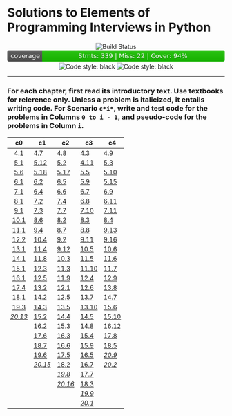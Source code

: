 # Solutions to Elements of Programming Interviews in Python

<div align="center">
<img alt="Build Status" src="https://github.com/CircArgs/EoPI/workflows/test/badge.svg">
<img alt="Coverage Status" src="https://github.com/CircArgs/EoPI/blob/badges/coverage_badge.svg">
<img alt="Code style: black" src="https://img.shields.io/badge/code%20style-black-000000.svg">
<img alt="Code style: black" src="https://img.shields.io/badge/language-Python-blue">
</div>

---

### For each chapter, first read its introductory text. Use textbooks for relerence only. Unless a problem is italicized, it entails writing code. For Scenario `c*i*`, write and test code for the problems in Columns `0 to i - 1`, and pseudo-code for the problems in Column `i`.

|                                   c0                                    | c1                                                                      | c2                                                                      | c3                                                                    | c4                                                                    |
| :---------------------------------------------------------------------: | ----------------------------------------------------------------------- | ----------------------------------------------------------------------- | --------------------------------------------------------------------- | --------------------------------------------------------------------- |
|    [4.1](https://github.com/CircArgs/EoPI/blob/master/problems/_4_1)    | [4.7](https://github.com/CircArgs/EoPI/blob/master/problems/_4_7)       | [4.8](https://github.com/CircArgs/EoPI/blob/master/problems/_4_8)       | [4.3](https://github.com/CircArgs/EoPI/blob/master/problems/_4_3)     | [4.9](https://github.com/CircArgs/EoPI/blob/master/problems/_4_9)     |
|    [5.1](https://github.com/CircArgs/EoPI/blob/master/problems/_5_1)    | [5.12](https://github.com/CircArgs/EoPI/blob/master/problems/_5_12)     | [5.2](https://github.com/CircArgs/EoPI/blob/master/problems/_5_2)       | [4.11](https://github.com/CircArgs/EoPI/blob/master/problems/_4_11)   | [5.3](https://github.com/CircArgs/EoPI/blob/master/problems/_5_3)     |
|    [5.6](https://github.com/CircArgs/EoPI/blob/master/problems/_5_6)    | [5.18](https://github.com/CircArgs/EoPI/blob/master/problems/_5_18)     | [5.17](https://github.com/CircArgs/EoPI/blob/master/problems/_5_17)     | [5.5](https://github.com/CircArgs/EoPI/blob/master/problems/_5_5)     | [5.10](https://github.com/CircArgs/EoPI/blob/master/problems/_5_10)   |
|    [6.1](https://github.com/CircArgs/EoPI/blob/master/problems/_6_1)    | [6.2](https://github.com/CircArgs/EoPI/blob/master/problems/_6_2)       | [6.5](https://github.com/CircArgs/EoPI/blob/master/problems/_6_5)       | [5.9](https://github.com/CircArgs/EoPI/blob/master/problems/_5_9)     | [5.15](https://github.com/CircArgs/EoPI/blob/master/problems/_5_15)   |
|    [7.1](https://github.com/CircArgs/EoPI/blob/master/problems/_7_1)    | [6.4](https://github.com/CircArgs/EoPI/blob/master/problems/_6_4)       | [6.6](https://github.com/CircArgs/EoPI/blob/master/problems/_6_6)       | [6.7](https://github.com/CircArgs/EoPI/blob/master/problems/_6_7)     | [6.9](https://github.com/CircArgs/EoPI/blob/master/problems/_6_9)     |
|    [8.1](https://github.com/CircArgs/EoPI/blob/master/problems/_8_1)    | [7.2](https://github.com/CircArgs/EoPI/blob/master/problems/_7_2)       | [7.4](https://github.com/CircArgs/EoPI/blob/master/problems/_7_4)       | [6.8](https://github.com/CircArgs/EoPI/blob/master/problems/_6_8)     | [6.11](https://github.com/CircArgs/EoPI/blob/master/problems/_6_11)   |
|    [9.1](https://github.com/CircArgs/EoPI/blob/master/problems/_9_1)    | [7.3](https://github.com/CircArgs/EoPI/blob/master/problems/_7_3)       | [7.7](https://github.com/CircArgs/EoPI/blob/master/problems/_7_7)       | [7.10](https://github.com/CircArgs/EoPI/blob/master/problems/_7_10)   | [7.11](https://github.com/CircArgs/EoPI/blob/master/problems/_7_11)   |
|   [10.1](https://github.com/CircArgs/EoPI/blob/master/problems/_10_1)   | [8.6](https://github.com/CircArgs/EoPI/blob/master/problems/_8_6)       | [8.2](https://github.com/CircArgs/EoPI/blob/master/problems/_8_2)       | [8.3](https://github.com/CircArgs/EoPI/blob/master/problems/_8_3)     | [8.4](https://github.com/CircArgs/EoPI/blob/master/problems/_8_4)     |
|   [11.1](https://github.com/CircArgs/EoPI/blob/master/problems/_11_1)   | [9.4](https://github.com/CircArgs/EoPI/blob/master/problems/_9_4)       | [8.7](https://github.com/CircArgs/EoPI/blob/master/problems/_8_7)       | [8.8](https://github.com/CircArgs/EoPI/blob/master/problems/_8_8)     | [9.13](https://github.com/CircArgs/EoPI/blob/master/problems/_9_13)   |
|   [12.2](https://github.com/CircArgs/EoPI/blob/master/problems/_12_2)   | [10.4](https://github.com/CircArgs/EoPI/blob/master/problems/_10_4)     | [9.2](https://github.com/CircArgs/EoPI/blob/master/problems/_9_2)       | [9.11](https://github.com/CircArgs/EoPI/blob/master/problems/_9_11)   | [9.16](https://github.com/CircArgs/EoPI/blob/master/problems/_9_16)   |
|   [13.1](https://github.com/CircArgs/EoPI/blob/master/problems/_13_1)   | [11.4](https://github.com/CircArgs/EoPI/blob/master/problems/_11_4)     | [9.12](https://github.com/CircArgs/EoPI/blob/master/problems/_9_12)     | [10.5](https://github.com/CircArgs/EoPI/blob/master/problems/_10_5)   | [10.6](https://github.com/CircArgs/EoPI/blob/master/problems/_10_6)   |
|   [14.1](https://github.com/CircArgs/EoPI/blob/master/problems/_14_1)   | [11.8](https://github.com/CircArgs/EoPI/blob/master/problems/_11_8)     | [10.3](https://github.com/CircArgs/EoPI/blob/master/problems/_10_3)     | [11.5](https://github.com/CircArgs/EoPI/blob/master/problems/_11_5)   | [11.6](https://github.com/CircArgs/EoPI/blob/master/problems/_11_6)   |
|   [15.1](https://github.com/CircArgs/EoPI/blob/master/problems/_15_1)   | [12.3](https://github.com/CircArgs/EoPI/blob/master/problems/_12_3)     | [11.3](https://github.com/CircArgs/EoPI/blob/master/problems/_11_3)     | [11.10](https://github.com/CircArgs/EoPI/blob/master/problems/_11_10) | [11.7](https://github.com/CircArgs/EoPI/blob/master/problems/_11_7)   |
|   [16.1](https://github.com/CircArgs/EoPI/blob/master/problems/_16_1)   | [12.5](https://github.com/CircArgs/EoPI/blob/master/problems/_12_5)     | [11.9](https://github.com/CircArgs/EoPI/blob/master/problems/_11_9)     | [12.4](https://github.com/CircArgs/EoPI/blob/master/problems/_12_4)   | [12.9](https://github.com/CircArgs/EoPI/blob/master/problems/_12_9)   |
|   [17.4](https://github.com/CircArgs/EoPI/blob/master/problems/_17_4)   | [13.2](https://github.com/CircArgs/EoPI/blob/master/problems/_13_2)     | [12.1](https://github.com/CircArgs/EoPI/blob/master/problems/_12_1)     | [12.6](https://github.com/CircArgs/EoPI/blob/master/problems/_12_6)   | [13.8](https://github.com/CircArgs/EoPI/blob/master/problems/_13_8)   |
|   [18.1](https://github.com/CircArgs/EoPI/blob/master/problems/_18_1)   | [14.2](https://github.com/CircArgs/EoPI/blob/master/problems/_14_2)     | [12.5](https://github.com/CircArgs/EoPI/blob/master/problems/_12_5)     | [13.7](https://github.com/CircArgs/EoPI/blob/master/problems/_13_7)   | [14.7](https://github.com/CircArgs/EoPI/blob/master/problems/_14_7)   |
|   [19.3](https://github.com/CircArgs/EoPI/blob/master/problems/_19_3)   | [14.3](https://github.com/CircArgs/EoPI/blob/master/problems/_14_3)     | [13.5](https://github.com/CircArgs/EoPI/blob/master/problems/_13_5)     | [13.10](https://github.com/CircArgs/EoPI/blob/master/problems/_13_10) | [15.6](https://github.com/CircArgs/EoPI/blob/master/problems/_15_6)   |
| [_20.13_](https://github.com/CircArgs/EoPI/blob/master/problems/_20_13) | [15.2](https://github.com/CircArgs/EoPI/blob/master/problems/_15_2)     | [14.4](https://github.com/CircArgs/EoPI/blob/master/problems/_14_4)     | [14.5](https://github.com/CircArgs/EoPI/blob/master/problems/_14_5)   | [15.10](https://github.com/CircArgs/EoPI/blob/master/problems/_15_10) |
|                                                                         | [16.2](https://github.com/CircArgs/EoPI/blob/master/problems/_16_2)     | [15.3](https://github.com/CircArgs/EoPI/blob/master/problems/_15_3)     | [14.8](https://github.com/CircArgs/EoPI/blob/master/problems/_14_8)   | [16.12](https://github.com/CircArgs/EoPI/blob/master/problems/_16_12) |
|                                                                         | [17.6](https://github.com/CircArgs/EoPI/blob/master/problems/_17_6)     | [16.3](https://github.com/CircArgs/EoPI/blob/master/problems/_16_3)     | [15.4](https://github.com/CircArgs/EoPI/blob/master/problems/_15_4)   | [17.8](https://github.com/CircArgs/EoPI/blob/master/problems/_17_8)   |
|                                                                         | [18.7](https://github.com/CircArgs/EoPI/blob/master/problems/_18_7)     | [16.6](https://github.com/CircArgs/EoPI/blob/master/problems/_16_6)     | [15.9](https://github.com/CircArgs/EoPI/blob/master/problems/_15_9)   | [18.5](https://github.com/CircArgs/EoPI/blob/master/problems/_18_5)   |
|                                                                         | [19.6](https://github.com/CircArgs/EoPI/blob/master/problems/_19_6)     | [17.5](https://github.com/CircArgs/EoPI/blob/master/problems/_17_5)     | [16.5](https://github.com/CircArgs/EoPI/blob/master/problems/_16_5)   | [_20.9_](https://github.com/CircArgs/EoPI/blob/master/problems/_20_9) |
|                                                                         | [_20.15_](https://github.com/CircArgs/EoPI/blob/master/problems/_20_15) | [18.2](https://github.com/CircArgs/EoPI/blob/master/problems/_18_2)     | [16.7](https://github.com/CircArgs/EoPI/blob/master/problems/_16_7)   | [_20.2_](https://github.com/CircArgs/EoPI/blob/master/problems/_20_2) |
|                                                                         |                                                                         | [_19.8_](https://github.com/CircArgs/EoPI/blob/master/problems/_19_8)   | [17.7](https://github.com/CircArgs/EoPI/blob/master/problems/_17_7)   |                                                                       |
|                                                                         |                                                                         | [_20.16_](https://github.com/CircArgs/EoPI/blob/master/problems/_20_16) | [18.3](https://github.com/CircArgs/EoPI/blob/master/problems/_18_3)   |                                                                       |
|                                                                         |                                                                         |                                                                         | [_19.9_](https://github.com/CircArgs/EoPI/blob/master/problems/_19_9) |                                                                       |
|                                                                         |                                                                         |                                                                         | [_20.1_](https://github.com/CircArgs/EoPI/blob/master/problems/_20_1) |                                                                       |
